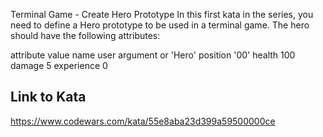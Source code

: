 Terminal Game - Create Hero Prototype
In this first kata in the series, you need to define a Hero prototype to be used in a terminal game. The hero should have the following attributes:

attribute	value
name	user argument or 'Hero'
position	'00'
health	100
damage	5
experience	0

## Link to Kata
https://www.codewars.com/kata/55e8aba23d399a59500000ce